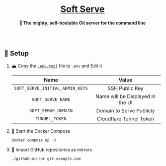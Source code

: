 <!-- name: 🍦 Soft Serve -->
<h1 align="center">
<a href="https://github.com/charmbracelet/soft-serve">Soft Serve</a>
</h1>

<div align="center">

**🍦 The mighty, self-hostable Git server for the command line**

</div>

<br /><br />

## 🔧 Setup

1. 🏔️ Copy the [`.env.tmpl`](./.env.tmpl) file to `.env` and Edit it

   |              Name               |              Value               |
   | :-----------------------------: | :------------------------------: |
   | `SOFT_SERVE_INITIAL_ADMIN_KEYS` |          SSH Public Key          |
   |        `SOFT_SERVE_NAME`        | Name will be Displayed in the UI |
   |       `SOFT_SERVE_DOMAIN`       |     Domain to Serve Publicly     |
   |         `TUNNEL_TOKEN`          |    [Cloudflare Tunnel Token]     |

   [Cloudflare Tunnel Token]: https://developers.cloudflare.com/cloudflare-one/connections/connect-networks/

2. 🚀 Start the Docker Compose

   ```sh
   docker compose up -d
   ```

3. 🐙 Import GitHub repositories as mirrors

   ```sh
   ./github-mirror git.example.com
   ```
